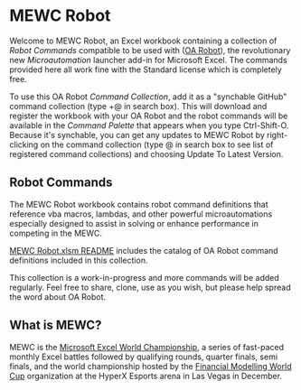 # MEWC Robot

Welcome to MEWC Robot, an Excel workbook containing a collection of *Robot Commands* compatible to be used with ([OA Robot](https://www.oarobot.com)), the revolutionary new *Microautomation* launcher add-in for Microsoft Excel.  The commands provided here all work fine with the Standard license which is completely free.

To use this OA Robot *Command Collection*, add it as a "synchable GitHub" command collection (type +@ in search box).  This will download and register the workbook with your OA Robot and the robot commands will be available in the *Command Palette* that appears when you type Ctrl-Shift-O.  Because it's synchable, you can get any updates to MEWC Robot by right-clicking on the command collection (type @ in search box to see list of registered command collections) and choosing Update To Latest Version.

## Robot Commands

The MEWC Robot workbook contains robot command definitions that reference vba macros, lambdas, and other powerful microautomations especially designed to assist in solving or enhance performance in competing in the MEWC.

[MEWC Robot.xlsm README](https://github.com/ExcelRobot/MEWC-Robot/blob/main/MEWC%20Robot.xlsm%20README/MEWC%20Robot.xlsm%20README.md) includes the catalog of OA Robot command definitions included in this collection.

This collection is a work-in-progress and more commands will be added regularly.  Feel free to share, clone, use as you wish, but please help spread the word about OA Robot.

## What is MEWC?
MEWC is the [Microsoft Excel World Championship](https://fmworldcup.com/microsoft-excel-world-championship/), a series of fast-paced monthly Excel battles followed by qualifying rounds, quarter finals, semi finals, and the world championship hosted by the [Financial Modelling World Cup](https://fmworldcup.com/) organization at the HyperX Esports arena in Las Vegas in December.







